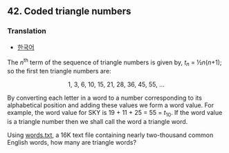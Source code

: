 ## 42. Coded triangle numbers

### Translation
* [한국어](./translation-ko.md)

The <var>n</var><sup>th</sup> term of the sequence of triangle numbers is given by, <var>t</var><sub><var>n</var></sub> = &half;<var>n</var>(<var>n</var>+1); so the first ten triangle numbers are:

<p align="center">
  1, 3, 6, 10, 15, 21, 28, 36, 45, 55, ...
</p>

By converting each letter in a word to a number corresponding to its alphabetical position and adding these values we form a word value. For example, the word value for SKY is 19 + 11 + 25 = 55 = <var>t</var><sub>10</sub>. If the word value is a triangle number then we shall call the word a triangle word.

Using [words.txt](./words.txt), a 16K text file containing nearly two-thousand common English words, how many are triangle words?
